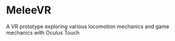 # MeleeVR
A VR prototype exploring various locomotion mechanics and game mechanics with Oculus Touch
